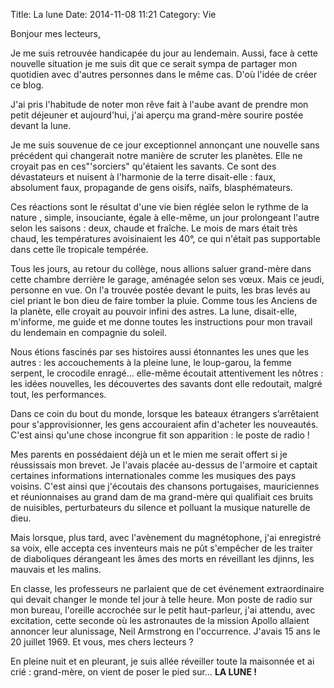 Title: La lune
Date: 2014-11-08 11:21
Category: Vie

Bonjour mes lecteurs,

Je me suis retrouvée handicapée du jour au lendemain. Aussi, face à cette nouvelle situation je me suis dit que ce serait sympa de partager  mon quotidien avec d'autres personnes dans le même cas. D'où l'idée  de créer ce blog.

J'ai pris l'habitude de noter mon rêve fait à l'aube avant de prendre mon petit déjeuner et aujourd'hui, j'ai aperçu ma grand-mère sourire postée devant la lune.

Je me suis souvenue de ce jour exceptionnel annonçant une nouvelle sans précédent qui changerait notre manière de scruter les planètes. Elle ne croyait pas en ces"'sorciers" qu'étaient les savants. Ce sont des dévastateurs et nuisent à l'harmonie de la terre  disait-elle : faux, absolument faux, propagande de gens oisifs, naïfs, blasphémateurs.

Ces réactions sont le résultat d'une vie bien réglée selon le rythme de la nature , simple, insouciante, égale à elle-même, un jour prolongeant l'autre selon les saisons : deux, chaude et fraîche. Le mois de mars était très chaud, les températures avoisinaient les 40°, ce qui n'était pas supportable dans cette île tropicale  tempérée.

Tous les jours, au retour du collège, nous allions saluer grand-mère dans cette chambre derrière le garage, aménagée selon ses vœux. Mais ce jeudi, personne en vue. On l'a trouvée postée devant le puits, les bras levés au ciel priant le bon dieu de faire tomber la pluie. Comme tous les Anciens de la planète, elle croyait au pouvoir infini des astres. La lune, disait-elle, m'informe, me guide et me donne toutes les instructions pour mon travail du lendemain en compagnie du soleil.

Nous étions fascinés par ses histoires aussi étonnantes les unes que les autres : les accouchements à la pleine lune, le loup-garou, la femme serpent, le crocodile enragé... elle-même écoutait attentivement les nôtres : les idées nouvelles, les découvertes des savants dont elle redoutait, malgré tout, les performances.

Dans ce coin du bout du monde, lorsque les bateaux étrangers s’arrêtaient pour s'approvisionner, les gens accouraient afin d'acheter les nouveautés. C'est ainsi qu'une chose incongrue fit son apparition : le poste de radio !

Mes parents en possédaient déjà un et le mien me serait offert si je réussissais mon brevet. Je l'avais placée au-dessus de l'armoire et captait certaines informations internationales comme les musiques des pays voisins. C'est ainsi que j'écoutais des chansons portugaises, mauriciennes et réunionnaises au grand dam de ma grand-mère qui qualifiait ces bruits de nuisibles, perturbateurs du silence et polluant la musique naturelle de dieu.

Mais lorsque, plus tard, avec l'avènement du magnétophone, j'ai enregistré sa voix, elle accepta ces inventeurs mais ne pût s'empêcher de les traiter de diaboliques dérangeant les âmes des morts en réveillant les djinns, les mauvais et les malins.

En classe, les professeurs ne parlaient que de cet événement extraordinaire qui devait changer le monde tel jour à telle heure. Mon poste de radio sur mon bureau, l'oreille accrochée sur le petit haut-parleur, j'ai attendu, avec excitation, cette seconde où les astronautes de la mission Apollo allaient annoncer leur alunissage, Neil Armstrong en l'occurrence. J'avais 15 ans le 20 juillet 1969. Et vous, mes chers lecteurs ?

En  pleine nuit et en  pleurant, je suis allée réveiller toute la maisonnée et ai crié : grand-mère, on vient de poser le pied sur…  **LA LUNE  !**
